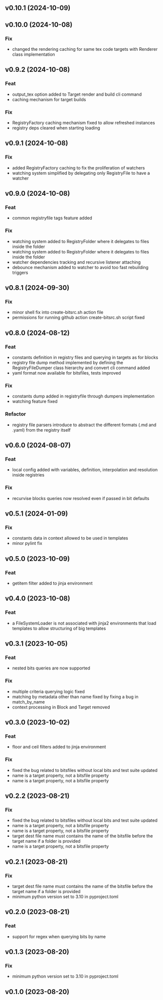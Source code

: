 ## v0.10.1 (2024-10-09)

## v0.10.0 (2024-10-08)

### Fix

- changed the rendering caching for same tex code targets with Renderer class implementation

## v0.9.2 (2024-10-08)

### Feat

- output_tex option added to Target render and build cli command
- caching mechanism for target builds

### Fix

- RegistryFactory caching mechanism fixed to allow refreshed instances
- registry deps cleared when starting loading

## v0.9.1 (2024-10-08)

### Fix

- added RegistryFactory caching to fix the proliferation of watchers
- watching system simplified by delegating only RegistryFile to have a watcher

## v0.9.0 (2024-10-08)

### Feat

- common registryfile tags feature added

### Fix

- watching system added to RegistryFolder where it delegates to files inside the folder
- watching system added to RegistryFolder where it delegates to files inside the folder
- watcher dependencies tracking and recursive listener attaching
- debounce mechanism added to watcher to avoid too fast rebuilding triggers

## v0.8.1 (2024-09-30)

### Fix

- minor shell fix into create-bitsrc.sh action file
- permissions for running github action create-bitsrc.sh script fixed

## v0.8.0 (2024-08-12)

### Feat

- constants definition in registry files and querying in targets as for blocks
- registry file dump method implemented by defining the RegistryFileDumper class hierarchy and convert cli command added
- yaml format now available for bitsfiles, tests improved

### Fix

- constants dump added in registryfile through dumpers implementation
- watching feature fixed

### Refactor

- registry file parsers introduce to abstract the different formats (.md and .yaml) from the registry itself

## v0.6.0 (2024-08-07)

### Feat

- local config added with variables, definition, interpolation and resolution inside registries

### Fix

- recurvise blocks queries now resolved even if passed in bit defaults

## v0.5.1 (2024-01-09)

### Fix

- constants data in context allowed to be used in templates
- minor pylint fix

## v0.5.0 (2023-10-09)

### Feat

- getitem filter added to jinja environment

## v0.4.0 (2023-10-08)

### Feat

- a FileSystemLoader is not associated with jinja2 environments that load templates to allow structuring of big templates

## v0.3.1 (2023-10-05)

### Feat

- nested bits queries are now supported

### Fix

- multiple criteria querying logic fixed
- matching by metadata other than name fixed by fixing a bug in match_by_name
- context processing in Block and Target removed

## v0.3.0 (2023-10-02)

### Feat

- floor and ceil filters added to jinja environment

### Fix

- fixed the bug related to bitsfiles without local bits and test suite updated
- name is a target property, not a bitsfile property
- name is a target property, not a bitsfile property

## v0.2.2 (2023-08-21)

### Fix

- fixed the bug related to bitsfiles without local bits and test suite updated
- name is a target property, not a bitsfile property
- name is a target property, not a bitsfile property
- target dest file name must contains the name of the bitsfile before the target name if a folder is provided
- name is a target property, not a bitsfile property

## v0.2.1 (2023-08-21)

### Fix

- target dest file name must contains the name of the bitsfile before the target name if a folder is provided
- minimum python version set to 3.10 in pyproject.toml

## v0.2.0 (2023-08-21)

### Feat

- support for regex when querying bits by name

## v0.1.3 (2023-08-20)

### Fix

- minimum python version set to 3.10 in pyproject.toml

## v0.1.0 (2023-08-20)
